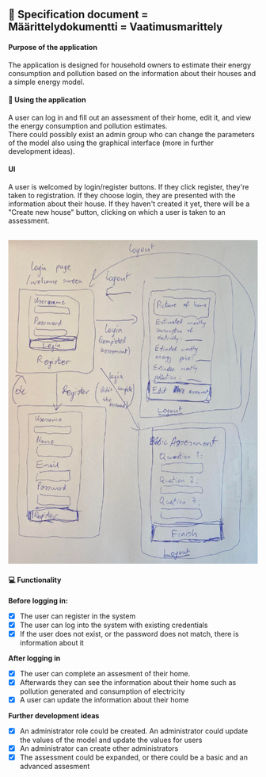 ## 📎 Specification document = Määrittelydokumentti = Vaatimusmarittely<br />
#### Purpose of the application<br />
The application is designed for household owners to estimate their energy consumption and pollution based on the information about their houses and a simple energy model.<br />
#### 👥 Using the application<br />
A user can log in and fill out an assessment of their home, edit it, and view the energy consumption and pollution estimates. <br />
There could possibly exist an admin group who can change the parameters of the model also using the graphical interface (more in further development ideas). <br />

#### UI<br />
A user is welcomed by login/register buttons. If they click register, they're taken to registration. If they choose login, they are presented with the information about their house. If they haven't created it yet, there will be a "Create new house" button, clicking on which a user is taken to an assessment.<br /><br />

![UI](/documentation/ui.png)

#### 💻 Functionality<br />
**Before logging in:**<br />
- [x] The user can register in the system<br />
- [x] The user can log into the system with existing credentials<br />
- [x] If the user does not exist, or the password does not match, there is information about it<br />

**After logging in**<br />
- [x] The user can complete an assesment of their home.<br />
- [x] Afterwards they can see the information about their home such as pollution generated and consumption of electricity <br />
- [x] A user can update the information about their home <br />

**Further development ideas**<br />
- [x] An administrator role could be created. An administrator could update the values of the model and update the values for users<br />
- [x] An administrator can create other administrators<br />
- [x] The assessment could be expanded, or there could be a basic and an advanced assesment<br />
